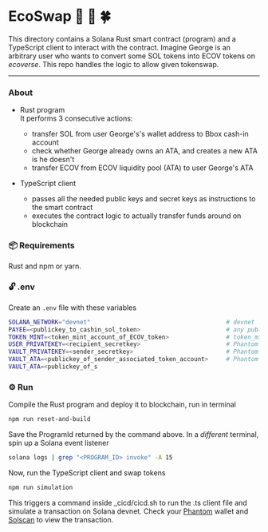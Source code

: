# EcoSwap :evergreen_tree: :herb: :four_leaf_clover:
This directory contains a Solana Rust smart contract (program) and a TypeScript client to interact with the contract. Imagine George is an arbitrary user who wants to convert some SOL tokens into ECOV tokens on *ecoverse*. This repo handles the logic to allow given tokenswap.

---
### About

- Rust program <br/>
    It performs 3 consecutive actions:
    - transfer SOL from user George's's wallet address to Bbox cash-in account
    - check whether George already owns an ATA, and creates a new ATA is he doesn't
    - transfer ECOV from ECOV liquidity pool (ATA) to user George's ATA

- TypeScript client<br/>
    - passes all the needed public keys and secret keys as instructions to the smart contract
    - executes the contract logic to actually transfer funds around on blockchain

### :package: Requirements 
Rust and npm or yarn.

### :unlock: .env
Create an `.env` file with these variables
```bash
SOLANA_NETWORK="devnet"                                      # devnet
PAYEE=<publickey_to_cashin_sol_token>                        # any publickey: SOL recipient
TOKEN_MINT=<token_mint_account_of_ECOV_token>                # token_mint_account of your SPL-token
USER_PRIVATEKEY=<recipient_secretkey>                        # Phantom wallet 1: SOL sender and ECOV recipient
VAULT_PRIVATEKEY=<sender_secretkey>                          # Phantom wallet 2: ECOV transfer signer
VAULT_ATA=<publickey_of_sender_associated_token_account>     # Phantom wallet 2: ECOV sender
VAULT_ATA=<publickey_of_s
```


### :gear: Run 
Compile the Rust program and deploy it to blockchain, run in terminal
```bash
npm run reset-and-build
```
Save the ProgramId returned by the command above. In a *different* terminal, spin up a Solana event listener
```bash
solana logs | grep "<PROGRAM_ID> invoke" -A 15             
```
Now, run the TypeScript client and swap tokens
```bash
npm run simulation                                
```
This triggers a command inside _cicd/cicd.sh to run the .ts client file and simulate a transaction on Solana devnet. Check your [Phantom](https://chrome.google.com/webstore/detail/phantom/bfnaelmomeimhlpmgjnjophhpkkoljpa?hl=en) wallet and [Solscan](https://solscan.io/) to view the transaction.
